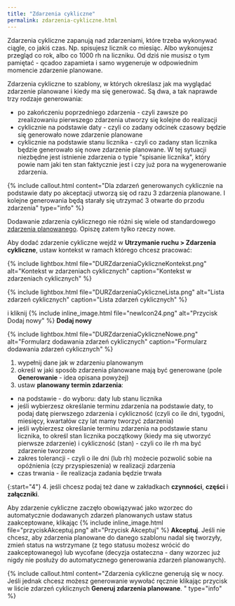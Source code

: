 ```yaml
---
title: "Zdarzenia cykliczne"
permalink: zdarzenia-cykliczne.html
---
```


Zdarzenia cykliczne zapanują nad zdarzeniami, które trzeba wykonywać ciągle, co jakiś czas. Np. spisujesz licznik co miesiąc. Albo wykonujesz przegląd co rok, albo co 1000 rh na liczniku. Od dziś nie musisz o tym pamiętać - qcadoo zapamieta i samo wygeneruje w odpowiednim momencie zdarzenie planowane.

Zdarzenia cykliczne to szablony, w których określasz jak ma wyglądać zdarzenie planowane i kiedy ma się generować. Są dwa, a tak naprawde trzy rodzaje generowania:
- po zakończeniu poprzedniego zdarzenia - czyli zawsze po zrealizowaniu pierwszego zdarzenia utworzy się kolejne do realizacji
- cyklicznie na podstawie daty - czyli co zadany odcinek czasowy będzie się generowało nowe zdarzenie planowane
- cyklicznie na podstawie stanu licznika - czyli co zadany stan licznika będzie generowało się nowe zdarzenie planowane. W tej sytuacji niezbędne jest istnienie zdarzenia o typie "spisanie licznika", który powie nam jaki ten stan faktycznie jest i czy już pora na wygenerowanie zdarzenia.

{% include callout.html content="Dla zdarzeń generowanych cyklicznie na podstawie daty po akceptacji utworzą się od razu 3 zdarzenia planowane. I kolejne generowania będą starały się utrzymać 3 otwarte do przodu zdarzenia" type="info" %}

Dodawanie zdarzenia cyklicznego nie różni się wiele od standardowego [zdarzenia planowanego](/zdarzenia-planowane). Opiszę zatem tylko rzeczy nowe.

Aby dodać zdarzenie cykliczne wejdź w **Utrzymanie ruchu > Zdarzenia cykliczne**, ustaw kontekst w ramach którego chcesz pracować:

{% include lightbox.html file="DURZdarzeniaCykliczneKontekst.png" alt="Kontekst w zdarzeniach cyklicznych" caption="Kontekst w zdarzeniach cyklicznych" %}

{% include lightbox.html file="DURZdarzeniaCykliczneLista.png" alt="Lista zdarzeń cyklicznych" caption="Lista zdarzeń cyklicznych" %}

i kliknij {% include inline_image.html file="newIcon24.png" alt="Przycisk Dodaj nowy" %} **Dodaj nowy**

{% include lightbox.html file="DURZdarzeniaCykliczneNowe.png" alt="Formularz dodawania zdarzeń cyklicznych" caption="Formularz dodawania zdarzeń cyklicznych" %}

1. wypełnij dane jak w zdarzeniu planowanym
2. określ w jaki sposób zdarzenia planowane mają być generowane (pole **Generowanie** - idea opisana powyżej)
3. ustaw **planowany termin zdarzenia**:
- na podstawie - do wyboru: daty lub stanu licznika
- jeśli wybierzesz określanie terminu zdarzenia na podstawie daty, to podaj datę pierwszego zdarzenia i cykliczność (czyli co ile dni, tygodni, miesięcy, kwartałów czy lat mamy tworzyć zdarzenia)
- jeśli wybierzesz określanie terminu zdarzenia na podstawie stanu licznika, to określ stan licznika początkowy (kiedy ma się utworzyć pierwsze zdarzenie) i cykliczność (stan) - czyli co ile rh ma być zdarzenie tworzone
- zakres tolerancji - czyli o ile dni (lub rh) możecie pozwolić sobie na opóźnienia (czy przyspieszenia) w realizacji zdarzenia 
- czas trwania - ile realizacja zadania będzie trwała

{:start="4"}
4. jeśli chcesz podaj też dane w zakładkach **czynności**, **części** i **załączniki**.

Aby zdarzenie cykliczne zaczęło obowiązywać jako wzorzec do automatycznie dodawanych zdarzeń planowanych ustaw status zaakceptowane, klikając {% include inline_image.html file="przyciskAkceptuj.png" alt="Przycisk Akceptuj" %} **Akceptuj**. Jeśli nie chcesz, aby zdarzenia planowane do danego szablonu nadal się tworzyły, zmień status na wstrzymane (z tego statusu możesz wrócić do zaakceptowanego) lub wycofane (decyzja ostateczna - dany wzorzec już nigdy nie posłuży do automatycznego generowania zdarzeń planowanych). 

{% include callout.html content="Zdarzenia cykliczne generują się w nocy. Jeśli jednak chcesz możesz generowanie wywołać ręcznie klikając przycisk w liście zdarzeń cyklicznych **Generuj zdarzenia planowane**. " type="info" %}